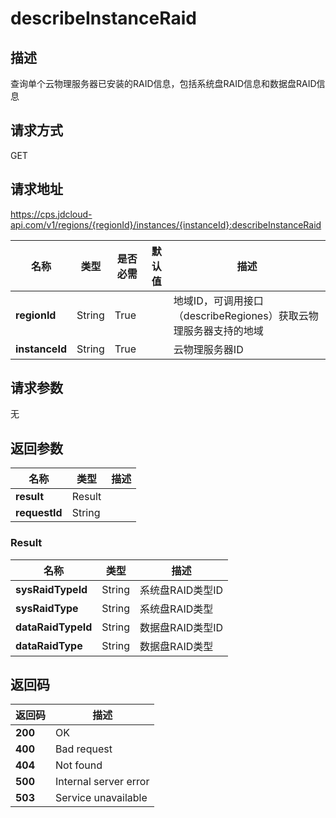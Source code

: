 # describeInstanceRaid


## 描述
查询单个云物理服务器已安装的RAID信息，包括系统盘RAID信息和数据盘RAID信息

## 请求方式
GET

## 请求地址
https://cps.jdcloud-api.com/v1/regions/{regionId}/instances/{instanceId}:describeInstanceRaid

|名称|类型|是否必需|默认值|描述|
|---|---|---|---|---|
|**regionId**|String|True| |地域ID，可调用接口（describeRegiones）获取云物理服务器支持的地域|
|**instanceId**|String|True| |云物理服务器ID|

## 请求参数
无


## 返回参数
|名称|类型|描述|
|---|---|---|
|**result**|Result| |
|**requestId**|String| |

### Result
|名称|类型|描述|
|---|---|---|
|**sysRaidTypeId**|String|系统盘RAID类型ID|
|**sysRaidType**|String|系统盘RAID类型|
|**dataRaidTypeId**|String|数据盘RAID类型ID|
|**dataRaidType**|String|数据盘RAID类型|

## 返回码
|返回码|描述|
|---|---|
|**200**|OK|
|**400**|Bad request|
|**404**|Not found|
|**500**|Internal server error|
|**503**|Service unavailable|
